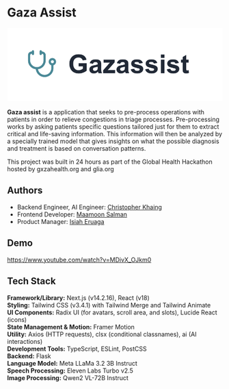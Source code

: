 
# Gaza Assist

![Logo](assets/logo.png)

**Gaza assist** is a application that seeks to pre-process operations with patients in order to relieve congestions in triage processes. Pre-processing works by asking patients specific questions tailored just for them to extract critical and life-saving information. This information will then be analyzed by a specially trained model that gives insights on what the possible diagnosis and treatment is based on conversation patterns.

This project was built in 24 hours as part of the Global Health Hackathon hosted by gxzahealth.org and glia.org




## Authors

- Backend Engineer, AI Engineer: [Christopher Khaing](https://www.linkedin.com/in/christopherkhaing/)
- Frontend Developer: [Maamoon Salman](https://www.linkedin.com/in/maamoon-salman-42685224a/)
- Product Manager: [Isiah Eruaga](https://www.linkedin.com/in/isaiah-eruaga-970a891b2/)
## Demo

https://www.youtube.com/watch?v=MDivX_OJkm0


## Tech Stack

**Framework/Library:** Next.js (v14.2.16), React (v18)\
**Styling:** Tailwind CSS (v3.4.1) with Tailwind Merge and Tailwind Animate\
**UI Components:** Radix UI (for avatars, scroll area, and slots), Lucide React (icons)\
**State Management & Motion:** Framer Motion\
**Utility:** Axios (HTTP requests), clsx (conditional classnames), ai (AI interactions)\
**Development Tools:** TypeScript, ESLint, PostCSS\
**Backend:** Flask\
**Language Model:** Meta LLaMa 3.2 3B Instruct\
**Speech Processing:** Eleven Labs Turbo v2.5\
**Image Processing:** Qwen2 VL-72B Instruct
